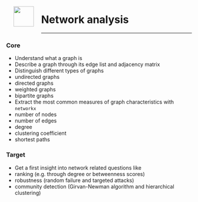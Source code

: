 <img src="http://imgur.com/1ZcRyrc.png" style="float: left; margin: 20px; height: 55px">


# Network analysis

---

### Core
- Understand what a graph is
- Describe a graph through its edge list and adjacency matrix
- Distinguish different types of graphs
 - undirected graphs
 - directed graphs
 - weighted graphs
 - bipartite graphs
- Extract the most common measures of graph characteristics with `networkx`
 - number of nodes
 - number of edges
 - degree
 - clustering coefficient 
 - shortest paths


### Target
- Get a first insight into network related questions like 
 - ranking (e.g. through degree or betweenness scores)
 - robustness (random failure and targeted attacks)
 - community detection (Girvan-Newman algorithm and hierarchical clustering)
